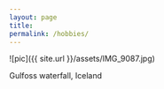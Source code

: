 ```yaml
---
layout: page
title: 
permalink: /hobbies/
---
```



![pic]({{ site.url }}/assets/IMG_9087.jpg)

Gulfoss waterfall, Iceland

